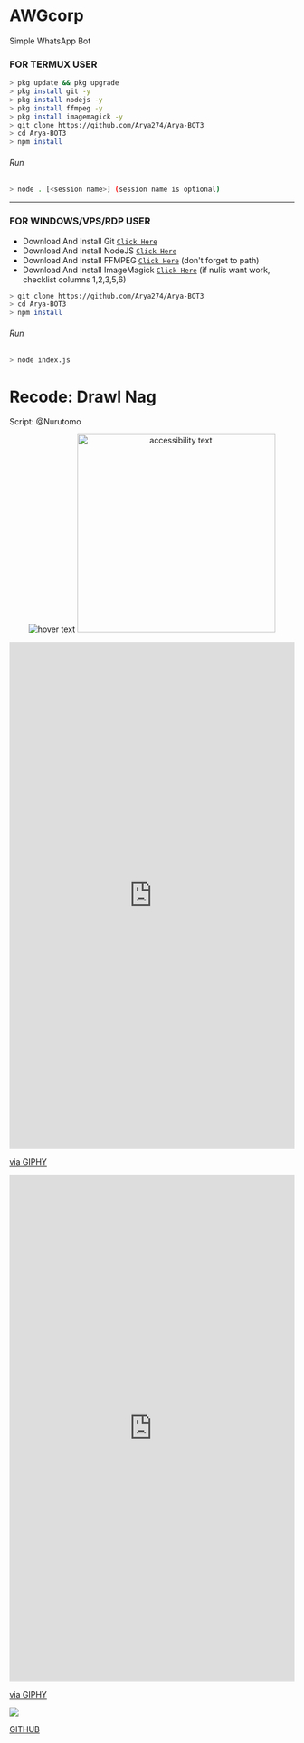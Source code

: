# AWGcorp
Simple WhatsApp Bot

### FOR TERMUX USER
```bash
> pkg update && pkg upgrade
> pkg install git -y
> pkg install nodejs -y
> pkg install ffmpeg -y
> pkg install imagemagick -y
> git clone https://github.com/Arya274/Arya-BOT3
> cd Arya-BOT3
> npm install
```
###### Run
```bash
> node . [<session name>] (session name is optional)
```

---------

### FOR WINDOWS/VPS/RDP USER
* Download And Install Git [`Click Here`](https://git-scm.com/downloads) <br>
* Download And Install NodeJS [`Click Here`](https://nodejs.org/en/download) <br>
* Download And Install FFMPEG [`Click Here`](https://ffmpeg.org/download.html) (don't forget to path) 
* Download And Install ImageMagick [`Click Here`](https://imagemagick.org/script/download.php) (if nulis want work,  checklist columns 1,2,3,5,6) 
```bash
> git clone https://github.com/Arya274/Arya-BOT3
> cd Arya-BOT3
> npm install
```
###### Run
```bash
> node index.js
```

# Recode: Drawl Nag
Script: @Nurutomo

<p align="center">
  <img src="https://media.giphy.com/media/W1QXWwnYSkKo2w6gFB/giphy.gif" title="hover text">
  <img src="https://media.giphy.com/media/W1QXWwnYSkKo2w6gFB/giphy.gif" width="350" alt="accessibility text">
</p>

<div style="width:100%;height:0;padding-bottom:178%;position:relative;"><iframe src="https://giphy.com/embed/W1QXWwnYSkKo2w6gFB" width="100%" height="100%" style="position:absolute" frameBorder="0" class="giphy-embed" allowFullScreen></iframe></div><p><a href="https://giphy.com/gifs/mood-xtream-udahb-W1QXWwnYSkKo2w6gFB">via GIPHY</a></p>

<div style="width:100%;height:0;padding-bottom:178%;position:relative;"><iframe src="https://giphy.com/embed/W1QXWwnYSkKo2w6gFB" width="100%" height="100%" style="position:absolute" frameBorder="0" class="giphy-embed" allowFullScreen></iframe></div><p><a href="https://giphy.com/gifs/mood-xtream-udahb-W1QXWwnYSkKo2w6gFB">via GIPHY</a></p>



<img src="https://media.giphy.com/media/W1QXWwnYSkKo2w6gFB/giphy.gif"/>

</p>

</p>

[GITHUB](https://github.com/Arya274)
